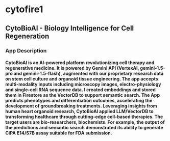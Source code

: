 # cytofire1
## CytoBioAI - Biology Intelligence for Cell Regeneration
### App Description

<h4>
CytoBioAI is an AI-powered platform revolutionizing cell therapy and regenerative medicine. It is powered by Gemini API (VertexAI, gemini-1.5-pro and gemini-1.5-flash), augmented with our proprietary research data on stem cell culture and organoid tissue engineering. The app accepts multi-modality inputs including microscopy images, electro-physiology and single-cell RNA sequence data.  I created embeddings and stored them in Firestore as the VectorDB to support semantic search. The App predicts phenotypes and differentiation outcomes, accelerating the development of groundbreaking treatments. Leveraging insights from human heart organoid research, CytoBioAI applied LLM/VectorDB to transforming healthcare through cutting-edge cell-based therapies.  The target users are bio-researchers, biochemists.  For example, the output of the predictions and semantic search demonstrated its ability to generate CiPA E14/S7B assay suitable for FDA submission.
</h4>

